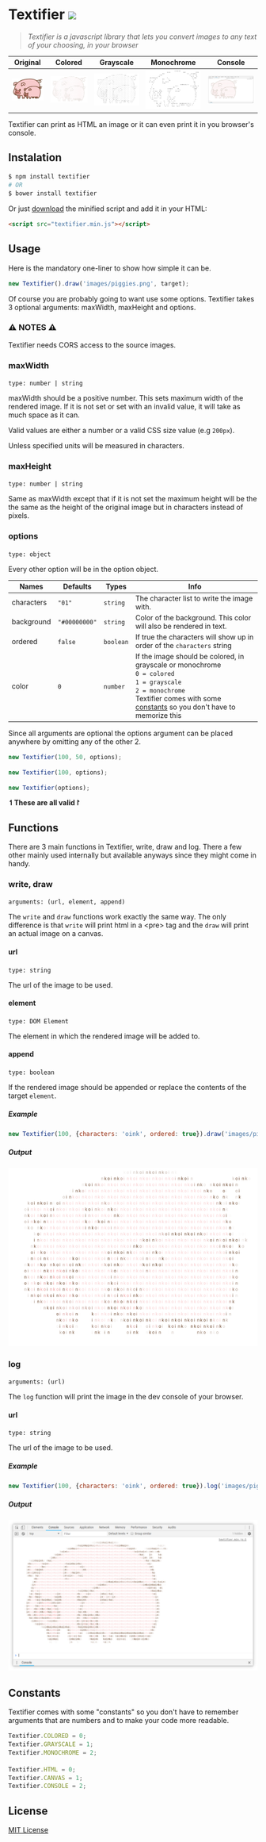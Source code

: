 # Textifier ![](http://img.badgesize.io/TemplarVolk/textifier/master/dist/textifier.min.js.svg?style=flat)

>*Textifier is a javascript library that lets you convert images to any text of your choosing, in your browser*

| Original | Colored | Grayscale | Monochrome | Console |
| --- | --- | --- | --- | --- |
| ![Original](images/piggies.png "Colored") | ![Colored](images/rendered_piggies.png "Colored") | ![Grayscale](images/grayscale_piggies.png "Grayscale") | ![Monochrome](images/monochrome_piggies.png "Monochrome") | ![Console](images/console_piggies.png "Console") |

Textifier can print as HTML an image or it can even print it in you browser's console.

## Instalation

  ```bash
  $ npm install textifier
  # OR
  $ bower install textifier
  ```

  Or just [download](https://raw.githubusercontent.com/TemplarVolk/Textifier/master/dist/textifier.min.js) the minified script and add it in your HTML:

  ```html
  <script src="textifier.min.js"></script>
  ```

## Usage

  Here is the mandatory one-liner to show how simple it can be.
  ```js
  new Textifier().draw('images/piggies.png', target);
  ```

  Of course you are probably going to want use some options. Textifier takes 3 optional arguments: maxWidth, maxHeight and options.

### :warning: NOTES :warning:

  Textifier needs CORS access to the source images.

### maxWidth
  `type: number | string`

  maxWidth should be a positive number. This sets maximum width of the rendered image. If it is not set or set with an invalid value, it will take as much space as it can.

  Valid values are either a number or a valid CSS size value (e.g `200px`).

  Unless specified units will be measured in characters.

### maxHeight
  `type: number | string`

  Same as maxWidth except that if it is not set the maximum height will be the the same as the height of the original image but in characters instead of pixels.

### options
  `type: object`

Every other option will be in the option object.

  | Names | Defaults | Types | Info
  | --- | --- | --- | ---
  | characters | `"01"` | `string`  | The character list to write the image with.
  | background | `"#00000000"` | `string`   | Color of the background. This color will also be rendered in text.
  | ordered | `false` | `boolean`  | If true the characters will show up in order of the `characters` string
  | color | `0` | `number` | If the image should be colored, in grayscale or monochrome<br>`0 = colored`<br>`1 = grayscale`<br>`2 = monochrome`<br>Textifier comes with some [constants](#constants) so you don't have to memorize this

  Since all arguments are optional the options argument can be placed anywhere by omitting any of the other 2.

  ```js
  new Textifier(100, 50, options);
  ```

  ```js
  new Textifier(100, options);
  ```

  ```js
  new Textifier(options);
  ```
  **↿These are all valid↾**

## Functions
  There are 3 main functions in Textifier, write, draw and log. There a few other mainly used internally but available anyways since they might come in handy.
### write, draw
  `arguments: (url, element, append)`

  The `write` and `draw` functions work exactly the same way. The only difference is that `write` will print html in a \<pre> tag and the `draw` will print an actual image on a canvas.
#### url
  `type: string`

  The url of the image to be used.
#### element
  `type: DOM Element`

  The element in which the rendered image will be added to.
#### append
  `type: boolean`

  If the rendered image should be appended or replace the contents of the target `element`.

##### **Example**

  ```js
  new Textifier(100, {characters: 'oink', ordered: true}).draw('images/piggies.png', target);
  ```
##### Output
  ![Rendered image](images/rendered_piggies.png "Rendered image")


### log
  `arguments: (url)`

  The `log` function will print the image in the dev console of your browser.
#### url
  `type: string`

  The url of the image to be used.

##### **Example**

  ```js
  new Textifier(100, {characters: 'oink', ordered: true}).log('images/piggies.png');
  ```
##### Output
  ![Rendered image](images/console_piggies.png "Rendered image")

## Constants
  Textifier comes with some "constants" so you don't have to remember arguments that are numbers and to make your code more readable.

  ```js
  Textifier.COLORED = 0;
  Textifier.GRAYSCALE = 1;
  Textifier.MONOCHROME = 2;

  Textifier.HTML = 0;
  Textifier.CANVAS = 1;
  Textifier.CONSOLE = 2;
  ```

## License
   [MIT License](LICENSE.md)
